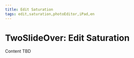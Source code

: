 ```yaml
---
title: Edit Saturation
tags: edit,saturation,photoEditor,iPad,en
---
```


# TwoSlideOver: Edit Saturation

Content TBD

